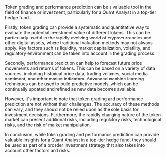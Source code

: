 Token grading and performance prediction can be a valuable tool in the field of finance or investment, particularly for a Quant Analyst in a top-tier hedge fund. 

Firstly, token grading can provide a systematic and quantitative way to evaluate the potential investment value of different tokens. This can be particularly useful in the rapidly evolving world of cryptocurrencies and other digital assets, where traditional valuation methods may not always apply. Key factors such as liquidity, market capitalization, volatility, and regulatory environment can be taken into account in the grading process.

Secondly, performance prediction can help to forecast future price movements and returns of tokens. This can be based on a variety of data sources, including historical price data, trading volumes, social media sentiment, and other market indicators. Advanced machine learning techniques can be used to build predictive models, which can be continually updated and refined as new data becomes available.

However, it's important to note that token grading and performance prediction are not without their challenges. The accuracy of these methods can vary, and they should not be relied upon as the sole basis for investment decisions. Furthermore, the rapidly changing nature of the token market can present additional risks, including regulatory risks, technological risks, and the risk of market manipulation.

In conclusion, while token grading and performance prediction can provide valuable insights for a Quant Analyst in a top-tier hedge fund, they should be used as part of a broader investment strategy that also takes into account other factors and risks.
